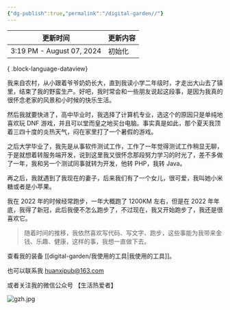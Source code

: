 ```yaml
---
{"dg-publish":true,"permalink":"/digital-garden//"}
---
```



| 更新时间                      | 更新内容 |
| ------------------------- | ---- |
| 3:19 PM - August 07, 2024 | 初始化  |

{ .block-language-dataview}

我来自农村，从小跟着爷爷奶奶长大，直到我读小学二年级时，才走出大山去了镇里，结束了我的野蛮生产。好吧，我时常会和一些朋友说起这段事，是因为我真的很怀念老家的风景和小时候的快乐生活。

然后我就要快进了，高中毕业时，我选择了计算机专业，选这个的原因只是单纯地喜欢玩 DNF 游戏，并且可以堂而皇之地买台电脑。事实真是如此，那个夏天我顶着三四十度的炎热天气，闷在家里打了一个暑假的游戏。

之后大学毕业了，我先是从事软件测试工作，工作了一年觉得测试工作稍显无聊，于是就想着转服务端开发，说到这里我又很怀念那段努力学习的时光了，差不多做了一年，我和另一个测试同事就转为开发，他转 PHP，我转 Java。

再之后，我就遇到了我现在的妻子，后来我们有了一个女儿，很可爱，我叫她小米糖或者是小苹果。

我在 2022 年的时候经常跑步，一年大概跑了 1200KM 左右，但是在 2022 年年底，我得了新冠，此后我便不怎么跑步了，不过现在，我又开始跑步了，我还是很喜欢它。

> 随着时间的推移，我依然喜欢写代码、写文字、跑步，这些事能为我带来金钱、乐趣、健康，这样的事，我想一直做下去。

查看我的装备 [[digital-garden/我使用的工具\|我使用的工具]]。

也可以联系我 huanxipub@163.com

或者关注我的微信公众号 【生活热爱者】

![gzh.jpg](/img/user/Attachments/gzh.jpg)